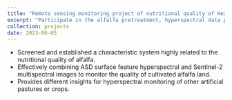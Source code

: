 ```yaml
---
title: "Remote sensing monitoring project of nutritional quality of Hexi alfalfa"
excerpt: "Participate in the alfalfa pretreatment, hyperspectral data preprocessing, photo shooting and mapping work of the project <br/><img src='https://senyaofeng.github.io/Feng.github.io/images/mxz-a.png'>"
collection: projects
date: 2023-06-05
---
```


*  Screened and established a characteristic system highly related to the nutritional quality of alfalfa.
*  Effectively combining ASD surface feature hyperspectral and Sentinel-2 multispectral images to monitor the quality of cultivated alfalfa land.
*  Provides different insights for hyperspectral monitoring of other artificial pastures or crops.
